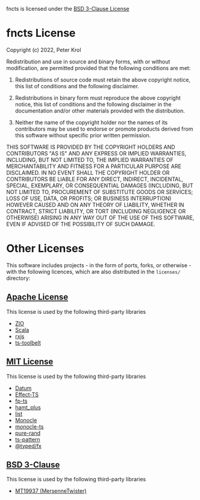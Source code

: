 fncts is licensed under the [BSD 3-Clause License](https://opensource.org/licenses/BSD-3-Clause)

# fncts License

Copyright (c) 2022, Peter Krol

Redistribution and use in source and binary forms, with or without
modification, are permitted provided that the following conditions are met:

1. Redistributions of source code must retain the above copyright notice, this
   list of conditions and the following disclaimer.

2. Redistributions in binary form must reproduce the above copyright notice,
   this list of conditions and the following disclaimer in the documentation
   and/or other materials provided with the distribution.

3. Neither the name of the copyright holder nor the names of its
   contributors may be used to endorse or promote products derived from
   this software without specific prior written permission.

THIS SOFTWARE IS PROVIDED BY THE COPYRIGHT HOLDERS AND CONTRIBUTORS "AS IS"
AND ANY EXPRESS OR IMPLIED WARRANTIES, INCLUDING, BUT NOT LIMITED TO, THE
IMPLIED WARRANTIES OF MERCHANTABILITY AND FITNESS FOR A PARTICULAR PURPOSE ARE
DISCLAIMED. IN NO EVENT SHALL THE COPYRIGHT HOLDER OR CONTRIBUTORS BE LIABLE
FOR ANY DIRECT, INDIRECT, INCIDENTAL, SPECIAL, EXEMPLARY, OR CONSEQUENTIAL
DAMAGES (INCLUDING, BUT NOT LIMITED TO, PROCUREMENT OF SUBSTITUTE GOODS OR
SERVICES; LOSS OF USE, DATA, OR PROFITS; OR BUSINESS INTERRUPTION) HOWEVER
CAUSED AND ON ANY THEORY OF LIABILITY, WHETHER IN CONTRACT, STRICT LIABILITY,
OR TORT (INCLUDING NEGLIGENCE OR OTHERWISE) ARISING IN ANY WAY OUT OF THE USE
OF THIS SOFTWARE, EVEN IF ADVISED OF THE POSSIBILITY OF SUCH DAMAGE.

# Other Licenses

This software includes projects - in the form of ports, forks, or otherwise - with the following licences, which are also distributed in the `licenses/` directory:

## [Apache License](http://www.apache.org/licenses/LICENSE-2.0)

This license is used by the following third-party libraries

- [ZIO](https://github.com/zio)
- [Scala](https://github.com/scala/scala)
- [rxjs](https://github.com/ReactiveX/rxjs)
- [ts-toolbelt](https://github.com/millsp/ts-toolbelt)

## [MIT License](https://opensource.org/licenses/MIT)

This license is used by the following third-party libraries

- [Datum](https://github.com/nullpub/datum)
- [Effect-TS](https://github.com/Effect-TS/)
- [fp-ts](https://github.com/gcanti/fp-ts)
- [hamt_plus](https://github.com/mattbierner/hamt_plus)
- [list](https://github.com/funkia/list)
- [Monocle](https://github.com/optics-dev/Monocle)
- [monocle-ts](https://github.com/gcanti/monocle-ts)
- [pure-rand](https://github.com/dubzzz/pure-rand)
- [ts-pattern](https://github.com/gvergnaud/ts-pattern)
- [@typed/fx](https://github.com/tylors/typed-fp)

## [BSD 3-Clause](https://opensource.org/licenses/BSD-3-Clause)

This license is used by the following third-party libraries

- [MT19937 (MersenneTwister)](http://www.math.sci.hiroshima-u.ac.jp/m-mat/MT/emt.html)

